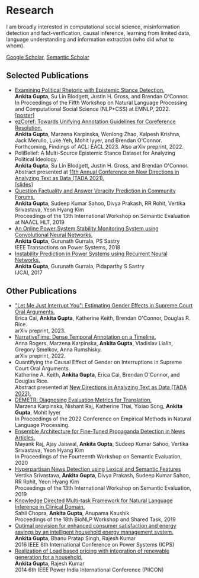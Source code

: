 # Research
I am broadly interested in computational social science, misinformation detection and fact-verification, causal inference, learning from limited data, language understanding and information extraction (who did what to whom).

<a href="https://scholar.google.co.in/citations?user=7nq1kBMAAAAJ&hl=en">Google Scholar</a>, <a href="https://www.semanticscholar.org/author/Ankita-Gupta/2110760579">Semantic Scholar</a>

## Selected Publications
<ul>
  <li><a href="https://arxiv.org/pdf/2212.14486.pdf">Examining Political Rhetoric with Epistemic Stance Detection.</a><br/>
      <b>Ankita Gupta</b>, Su Lin Blodgett, Justin H. Gross, and Brendan O'Connor.<br/>
      In Proceedings of the Fifth Workshop on Natural Language Processing and Computational Social Science (NLP+CSS) at EMNLP, 2022.<br/>
      [<a href="https://ankitaiisc.github.io/images/NLP%2BCSS%20Poster.pdf">poster</a>]
  </li>
  <li><a href="https://arxiv.org/abs/2210.07188"> ezCoref: Towards Unifying Annotation Guidelines for Coreference Resolution.</a><br/>
     <b>Ankita Gupta</b>, Marzena Karpinska, Wenlong Zhao, Kalpesh Krishna, Jack Merullo, Luke Yeh, Mohit Iyyer, and Brendan O'Connor.<br/>
    Forthcoming, Findings of ACL: EACL 2023. Also arXiv preprint, 2022.</li>
  <li>PoliBelief: A Multi-Source Epistemic Stance Dataset for Analyzing Political Ideology.<br/>
      <b>Ankita Gupta</b>, Su Lin Blodgett, Justin H. Gross, and Brendan O'Connor.<br/>
      Abstract presented at <a href="https://tada2021.org/">11th Annual Conference on New Directions in Analyzing Text as Data (TADA 2021).</a><br/>
      [<a href="https://ankitaiisc.github.io/images/TADA_v3_website.pdf">slides</a>]
  </li>

  <li><a href="https://www.aclweb.org/anthology/S19-2204.pdf"> Question Factuality and Answer Veracity Prediction in Community Forums.</a><br/>
      <b>Ankita Gupta</b>, Sudeep Kumar Sahoo, Divya Prakash, RR Rohit, Vertika Srivastava, Yeon Hyang Kim<br/>
      Proceedings of the 13th International Workshop on Semantic Evaluation at NAACL HLT, 2019<br/></li>

  <li><a href="https://ieeexplore.ieee.org/abstract/document/8486644">An Online Power System Stability Monitoring System using Convolutional Neural Networks.</a><br/>
      <b>Ankita Gupta</b>, Gurunath Gurrala, PS Sastry<br/>
      IEEE Transactions on Power Systems, 2018<br/></li>
  <li><a href="https://cps.iisc.ac.in/wp-content/uploads/2018/12/0249.pdf">Instability Prediction in Power Systems using Recurrent Neural Networks.</a><br/>
      <b>Ankita Gupta</b>, Gurunath Gurrala, Pidaparthy S Sastry<br/>
      IJCAI, 2017<br/></li>
</ul>

## Other Publications
<ul>
    <li><a href="https://osf.io/preprints/socarxiv/4dngy/">"Let Me Just Interrupt You": Estimating Gender Effects in Supreme Court Oral Arguments.</a><br/>
      Erica Cai, <b>Ankita Gupta</b>, Katherine Keith, Brendan O'Connor, Douglas R. Rice.<br/>
      arXiv preprint, 2023.</li>
  
  <li><a href="https://arxiv.org/abs/1908.11443">NarrativeTime: Dense Temporal Annotation on a Timeline.</a><br/>
      Anna Rogers, Marzena Karpinska, <b>Ankita Gupta</b>, Vladislav Lialin, Gregory Smelkov, Anna Rumshisky.<br/>
      arXiv preprint, 2022.</li>
  
<li>Quantifying the Causal Effect of Gender on Interruptions in Supreme Court Oral Arguments.<br/>
      Katherine A. Keith, <b>Ankita Gupta</b>, Erica Cai, Brendan O'Connor, and Douglas Rice.<br/>
      Abstract presented at <a href="https://tada2022.org/">New Directions in Analyzing Text as Data (TADA 2022).</a></li>
  
<li><a href="https://arxiv.org/abs/2210.13746">DEMETR: Diagnosing Evaluation Metrics for Translation.</a><br/>
      Marzena Karpinska, Nishant Raj, Katherine Thai, Yixiao Song, <b>Ankita Gupta</b>, Mohit Iyyer<br/>
      In Proceedings of the 2022 Conference on Empirical Methods in Natural Language Processing.<br/></li>
  
<li><a href="https://www.aclweb.org/anthology/2020.semeval-1.236.pdf">Ensemble Architecture for Fine-Tuned Propaganda Detection in News Articles.</a><br/>
      Mayank Raj, Ajay Jaiswal, <b>Ankita Gupta</b>, Sudeep Kumar Sahoo, Vertika Srivastava, Yeon Hyang Kim<br/>
      In Proceedings of the Fourteenth Workshop on Semantic Evaluation, 2020<br/></li>
  
<li><a href="https://www.aclweb.org/anthology/S19-2189.pdf"> Hyperpartisan News Detection using Lexical and Semantic Features</a><br/>
      Vertika Srivastava, <b>Ankita Gupta</b>, Divya Prakash, Sudeep Kumar Sahoo, RR Rohit, Yeon Hyang Kim<br/>
      Proceedings of the 13th International Workshop on Semantic Evaluation, 2019<br/></li>

<li><a href="https://www.aclweb.org/anthology/W19-5052.pdf">Knowledge Directed Multi-task Framework for Natural Language Inference in Clinical Domain.</a><br/>
      Sahil Chopra, <b>Ankita Gupta</b>, Anupama Kaushik<br/>
      Proceedings of the 18th BioNLP Workshop and Shared Task, 2019<br/></li>
  
  <li><a href="https://ieeexplore.ieee.org/abstract/document/7584155">Optimal provision for enhanced consumer satisfaction and energy savings by an intelligent household energy management system.</a><br/>
      <b>Ankita Gupta</b>, Bhanu Pratap Singh, Rajesh Kumar<br/>
      2016 IEEE 6th International Conference on Power Systems (ICPS)<br/>
  </li>
  <li><a href="https://ieeexplore.ieee.org/abstract/document/7117653">Realization of Load based pricing with integration of renewable generation for a household.</a><br/>
      <b>Ankita Gupta</b>, Rajesh Kumar<br/>
      2014 6th IEEE Power India International Conference (PIICON)<br/>
  </li>
</ul>
